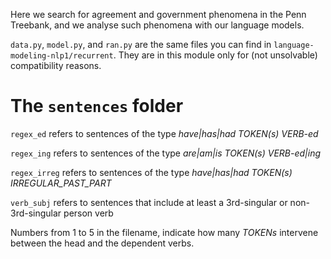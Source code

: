 Here we search for agreement and government phenomena in the Penn Treebank, and we analyse such phenomena with our language models.

`data.py`, `model.py`, and `ran.py` are the same files you can find in `language-modeling-nlp1/recurrent`. 
They are in this module only for (not unsolvable) compatibility reasons.

The `sentences` folder
=======================
`regex_ed` refers to sentences of the type _have|has|had TOKEN(s) VERB-ed_

`regex_ing` refers to sentences of the type _are|am|is TOKEN(s) VERB-ed|ing_ 
  
`regex_irreg` refers to sentences of the type _have|has|had TOKEN(s) IRREGULAR_PAST_PART_

`verb_subj` refers to sentences that include at least a 3rd-singular or non-3rd-singular person verb

Numbers from 1 to 5 in the filename, indicate how many _TOKENs_ intervene between the head and the dependent verbs.
